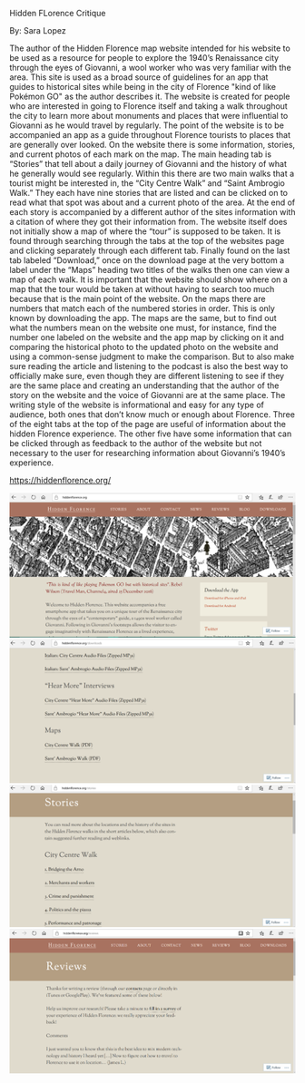 Hidden FLorence Critique

By: Sara Lopez

The author of the Hidden Florence map website intended for his website to be used as a resource for people to explore the 1940’s Renaissance city through the eyes of Giovanni, a wool worker who was very familiar with the area. This site is used as a broad source of guidelines for an app that guides to historical sites while being in the city of Florence "kind of like Pokémon GO" as the author describes it.
The website is created for people who are interested in going to Florence itself and taking a walk throughout the city to learn more about monuments and places that were influential to Giovanni as he would travel by regularly. The point of the website is to be accompanied an app as a guide throughout Florence tourists to places that are generally over looked. On the website there is some information, stories, and current photos of each mark on the map.
The main heading tab is “Stories” that tell about a daily journey of Giovanni and the history of what he generally would see regularly. Within this there are two main walks that a tourist might be interested in, the “City Centre Walk” and “Saint Ambrogio Walk.” They each have nine stories that are listed and can be clicked on to read what that spot was about and a current photo of the area. At the end of each story is accompanied by a different author of the sites information with a citation of where they got their information from. 
The website itself does not initially show a map of where the “tour” is supposed to be taken. It is found through searching through the tabs at the top of the websites page and clicking separately through each different tab. Finally found on the last tab labeled “Download,” once on the download page at the very bottom a label under the “Maps” heading two titles of the walks then one can view a map of each walk. It is important that the website should show where on a map that the tour would be taken at without having to search too much because that is the main point of the website. On the maps there are numbers that match each of the numbered stories in order. This is only known by downloading the app. The maps are the same, but to find out what the numbers mean on the website one must, for instance, find the number one labeled on the website and the app map by clicking on it and comparing the historical photo to the updated photo on the website and using a common-sense judgment to make the comparison. But to also make sure reading the article and listening to the podcast is also the best way to officially make sure, even though they are different listening to see if they are the same place and creating an understanding that the author of the story on the website and the voice of Giovanni are at the same place.
The writing style of the website is informational and easy for any type of audience, both ones that don’t know much or enough about Florence. Three of the eight tabs at the top of the page are useful of information about the hidden Florence experience. The other five have some information that can be clicked through as feedback to the author of the website but not necessary to the user for researching information about Giovanni’s 1940’s experience.

https://hiddenflorence.org/

![Florence1](images/Florence1.png "Florence1 Home")
![Florence2](images/Florence2.png "Florence2 Map")
![Florence3](images/Florence3.png "Florence3 Stories")
![Florence4](images/Florence4.png "Florence4 Reviews")


